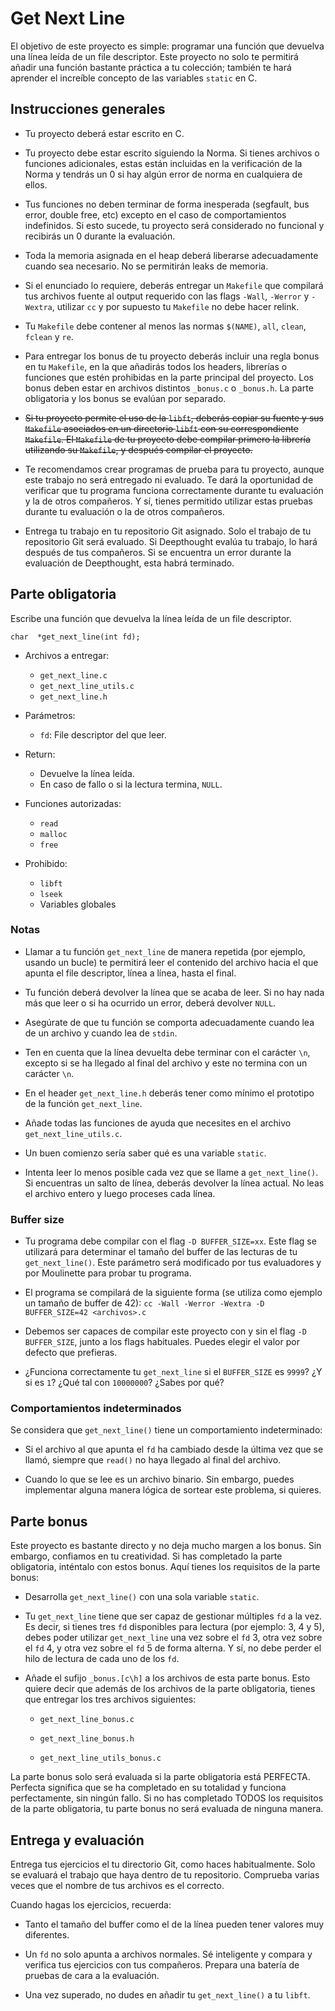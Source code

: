 # Get Next Line

El objetivo de este proyecto es simple: programar una función que devuelva una línea leída de un file descriptor.
Este proyecto no solo te permitirá añadir una función bastante práctica a tu colección; también te hará aprender el increíble concepto de las variables `static` en C.

## Instrucciones generales

- Tu proyecto deberá estar escrito en C.

- Tu proyecto debe estar escrito siguiendo la Norma. Si tienes archivos o funciones adicionales, estas están incluidas en la verificación de la Norma y tendrás un 0 si hay algún error de norma en cualquiera de ellos.

- Tus funciones no deben terminar de forma inesperada (segfault, bus error, double free, etc) excepto en el caso de comportamientos indefinidos. Si esto sucede, tu proyecto será considerado no funcional y recibirás un 0 durante la evaluación.

- Toda la memoria asignada en el heap deberá liberarse adecuadamente cuando sea necesario. No se permitirán leaks de memoria.

- Si el enunciado lo requiere, deberás entregar un `Makefile` que compilará tus archivos fuente al output requerido con las flags `-Wall`, `-Werror` y `-Wextra`, utilizar `cc` y por supuesto tu `Makefile` no debe hacer relink.

- Tu `Makefile` debe contener al menos las normas `$(NAME)`, `all`, `clean`, `fclean` y `re`.

- Para entregar los bonus de tu proyecto deberás incluir una regla bonus en tu `Makefile`, en la que añadirás todos los headers, librerías o funciones que estén prohibidas en la parte principal del proyecto. Los bonus deben estar en archivos distintos `_bonus.c` o `_bonus.h`. La parte obligatoria y los bonus se evalúan por separado.

- ~~Si tu proyecto permite el uso de la `libft`, deberás copiar su fuente y sus `Makefile` asociados en un directorio `libft` con su correspondiente `Makefile`. El `Makefile` de tu proyecto debe compilar primero la librería utilizando su `Makefile`, y después compilar el proyecto.~~

- Te recomendamos crear programas de prueba para tu proyecto, aunque este trabajo no será entregado ni evaluado. Te dará la oportunidad de verificar que tu programa funciona correctamente durante tu evaluación y la de otros compañeros. Y sí, tienes permitido utilizar estas pruebas durante tu evaluación o la de otros compañeros.

- Entrega tu trabajo en tu repositorio Git asignado. Solo el trabajo de tu repositorio Git será evaluado. Si Deepthought evalúa tu trabajo, lo hará después de tus compañeros. Si se encuentra un error durante la evaluación de Deepthought, esta habrá terminado.

## Parte obligatoria

Escribe una función que devuelva la línea leída de un file descriptor.

```
char  *get_next_line(int fd);
```

- Archivos a entregar:

  - `get_next_line.c`
  - `get_next_line_utils.c`
  - `get_next_line.h`

- Parámetros:

  - `fd`: File descriptor del que leer.

- Return:

  - Devuelve la línea leída.
  - En caso de fallo o si la lectura termina, `NULL`.

- Funciones autorizadas:

  - `read`
  - `malloc`
  - `free`

- Prohibido:
  - `libft`
  - `lseek`
  - Variables globales

### Notas

- Llamar a tu función `get_next_line` de manera repetida (por ejemplo, usando un bucle) te permitirá leer el contenido del archivo hacia el que apunta el file descriptor, línea a línea, hasta el final.

- Tu función deberá devolver la línea que se acaba de leer. Si no hay nada más que leer o si ha ocurrido un error, deberá devolver `NULL`.

- Asegúrate de que tu función se comporta adecuadamente cuando lea de un archivo y cuando lea de `stdin`.

- Ten en cuenta que la línea devuelta debe terminar con el carácter `\n`, excepto si se ha llegado al final del archivo y este no termina con un carácter `\n`.

- En el header `get_next_line.h` deberás tener como mínimo el prototipo de la función `get_next_line`.

- Añade todas las funciones de ayuda que necesites en el archivo `get_next_line_utils.c`.

- Un buen comienzo sería saber qué es una variable `static`.

- Intenta leer lo menos posible cada vez que se llame a `get_next_line()`. Si encuentras un salto de línea, deberás devolver la línea actual. No leas el archivo entero y luego proceses cada línea.

### Buffer size

- Tu programa debe compilar con el flag `-D BUFFER_SIZE=xx`. Este flag se utilizará para determinar el tamaño del buffer de las lecturas de tu `get_next_line()`. Este parámetro será modificado por tus evaluadores y por Moulinette para probar tu programa.

- El programa se compilará de la siguiente forma (se utiliza como ejemplo un tamaño de buffer de 42): `cc -Wall -Werror -Wextra -D BUFFER_SIZE=42 <archivos>.c`

- Debemos ser capaces de compilar este proyecto con y sin el flag `-D BUFFER_SIZE`, junto a los flags habituales. Puedes elegir el valor por defecto que prefieras.

- ¿Funciona correctamente tu `get_next_line` si el `BUFFER_SIZE` es `9999`? ¿Y si es `1`? ¿Qué tal con `10000000`? ¿Sabes por qué?

### Comportamientos indeterminados

Se considera que `get_next_line()` tiene un comportamiento indeterminado:

- Si el archivo al que apunta el `fd` ha cambiado desde la última vez que se llamó, siempre que `read()` no haya llegado al final del archivo.

- Cuando lo que se lee es un archivo binario. Sin embargo, puedes implementar alguna manera lógica de sortear este problema, si quieres.

## Parte bonus

Este proyecto es bastante directo y no deja mucho margen a los bonus. Sin embargo, confiamos en tu creatividad. Si has completado la parte obligatoria, inténtalo con estos bonus. Aquí tienes los requisitos de la parte bonus:

- Desarrolla `get_next_line()` con una sola variable `static`.

- Tu `get_next_line` tiene que ser capaz de gestionar múltiples `fd` a la vez. Es decir, si tienes tres `fd` disponibles para lectura (por ejemplo: 3, 4 y 5), debes poder utilizar `get_next_line` una vez sobre el `fd` 3, otra vez sobre el `fd` 4, y otra vez sobre el `fd` 5 de forma alterna. Y sí, no debe perder el hilo de lectura de cada uno de los `fd`.

- Añade el sufijo `_bonus.[c\h]` a los archivos de esta parte bonus. Esto quiere decir que además de los archivos de la parte obligatoria, tienes que entregar los tres archivos siguientes:

  - `get_next_line_bonus.c`

  - `get_next_line_bonus.h`

  - `get_next_line_utils_bonus.c`

La parte bonus solo será evaluada si la parte obligatoria está PERFECTA. Perfecta significa que se ha completado en su totalidad y funciona perfectamente, sin ningún fallo. Si no has completado TODOS los requisitos de la parte obligatoria, tu parte bonus no será evaluada de ninguna manera.

## Entrega y evaluación

Entrega tus ejercicios el tu directorio Git, como haces habitualmente. Solo se evaluará el trabajo que haya dentro de tu repositorio. Comprueba varias veces que el nombre de tus archivos es el correcto.

Cuando hagas los ejercicios, recuerda:

- Tanto el tamaño del buffer como el de la línea pueden tener valores muy diferentes.

- Un `fd` no solo apunta a archivos normales. Sé inteligente y compara y verifica tus ejercicios con tus compañeros. Prepara una batería de pruebas de cara a la evaluación.

- Una vez superado, no dudes en añadir tu `get_next_line()` a tu `libft`.
